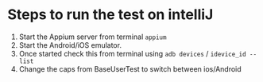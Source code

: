 # Steps to run the test on intelliJ

1. Start the Appium server from terminal `appium`
2. Start the Android/iOS emulator. 
3. Once started check this from terminal using `adb devices` / `idevice_id --list`
4. Change the caps from BaseUserTest to switch between ios/Android
